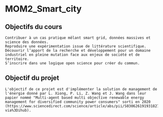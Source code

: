 # MOM2_Smart_city

## Objectifs du cours

    Contribuer à un cas pratique mêlant smart grid, données massives et science des données.
    Reproduire une expérimentation issue de littérature scientifique.
    Découvrir l’apport de la recherche et développement pour un domaine industriel en pleine mutation face aux enjeux de société et de territoire.
    S’inscrire dans une logique open science pour créer du commun.

## Objectif du projet

    L'objectif de ce projet est d'implémenter la solution de management de l'énergie donné par L. Xiong, P. Li, Z. Wang et J. Wang dans leur papier nommé "Multi-agent based multi objective renewable energy management for diversified community power consumers" sorti en 2020 (https://www.sciencedirect.com/science/article/abs/pii/S0306261919318276?via%3Dihub).